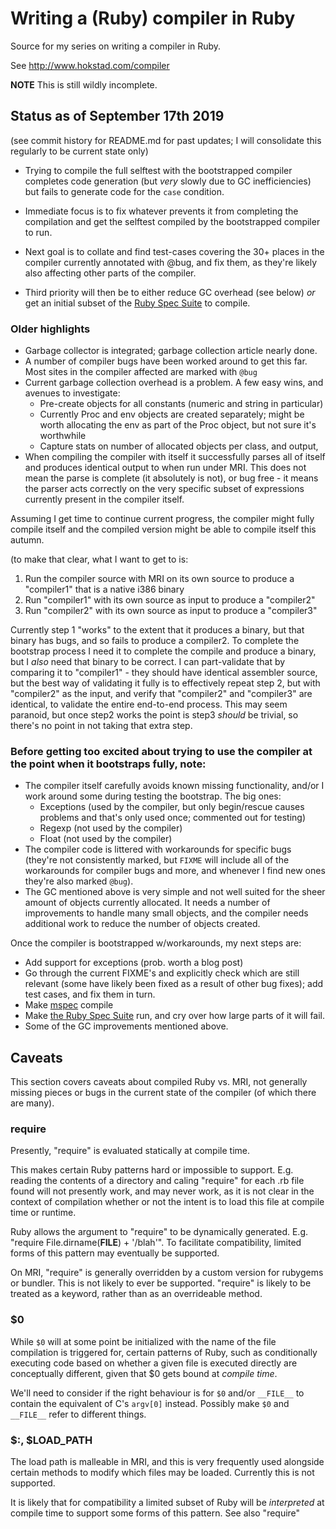 
# Writing a (Ruby) compiler in Ruby

Source for my series on writing a compiler in Ruby.

See <http://www.hokstad.com/compiler>

**NOTE** This is still wildly incomplete.

## Status as of September 17th 2019

(see commit history for README.md for past updates; I will consolidate this regularly to be current
state only)

 * Trying to compile the full selftest with the bootstrapped compiler
   completes code generation (but *very* slowly due to GC inefficiencies)
   but fails to generate code for the `case` condition.

 * Immediate focus is to fix whatever prevents it from completing the
   compilation and get the selftest compiled by the bootstrapped compiler
   to run.
 * Next goal is to collate and find test-cases covering the 30+ places in the
   compiler currently annotated with @bug, and fix them, as they're likely
   also affecting other parts of the compiler.
 * Third priority will then be to either reduce GC overhead (see below) *or*
   get an initial subset of the [Ruby Spec Suite](https://github.com/ruby/spec)
   to compile. 

### Older highlights

 * Garbage collector is integrated; garbage collection article nearly done.
 * A number of compiler bugs have been worked around to get this far.
   Most sites in the compiler affected are marked with `@bug`
 * Current garbage collection overhead is a problem.
   A few easy wins, and avenues to investigate:
     * Pre-create objects for all constants (numeric and string in particular)
     * Currently Proc and env objects are created separately; might be worth
       allocating the env as part of the Proc object, but not sure it's worthwhile
     * Capture stats on number of allocated objects per class, and output,
 * When compiling the compiler with itself it successfully parses all of itself
 and produces identical output to when run under MRI. This does not mean the
 parse is complete (it absolutely is not), or bug free - it means the parser
 acts correctly on the very specific subset of expressions currently present
 in the compiler itself.

Assuming I get time to continue current progress, the compiler might fully compile
itself and the compiled version might be able to compile itself this autumn.

(to make that clear, what I want to get to is:

 1. Run the compiler source with MRI on its own source to produce a "compiler1" that is a native i386 binary
 2. Run "compiler1" with its own source as input to produce a "compiler2"
 3. Run "compiler2" with its own source as input to produce a "compiler3"

Currently step 1 "works" to the extent that it produces a binary, but that binary has bugs, and so
fails to produce a compiler2. To complete the bootstrap process I need it to complete the compile
and produce a binary, but I *also* need that binary to be correct. I can part-validate that by comparing
it to "compiler1" - they should have identical assembler source, but the best way of validating it
fully is to effectively repeat step 2, but with "compiler2" as the input, and verify that "compiler2"
and "compiler3" are identical, to validate the entire end-to-end process. This may seem paranoid,
but once step2 works the point is step3 *should* be trivial, so there's no point in not taking
that extra step.


### Before getting too excited about trying to use the compiler at the point when it bootstraps fully, note:

 * The compiler itself carefully avoids known missing functionality, and/or I work around some during testing the bootstrap. The big ones:
   * Exceptions (used by the compiler, but only begin/rescue causes problems and that's only used once; commented out for testing)
   * Regexp (not used by the compiler)
   * Float (not used by the compiler)
 * The compiler code is littered with workarounds for specific bugs (they're not consistently marked, but `FIXME` will include all of the workarounds for compiler bugs and more, and whenever I find new ones they're also marked `@bug`).
 * The GC mentioned above is very simple and not well suited for the sheer amount
 of objects currently allocated. It needs a number of improvements to handle
 many small objects, and the compiler needs additional work to reduce the number of objects created.

Once the compiler is bootstrapped w/workarounds, my next steps are:

 * Add support for exceptions (prob. worth a blog post)
 * Go through the current FIXME's and explicitly check which are still relevant (some have likely been fixed as a result of other bug fixes); add test cases, and fix them in turn.
 * Make [mspec](https://github.com/ruby/mspec) compile
 * Make [the Ruby Spec Suite](https://github.com/ruby/spec) run, and cry over how large parts of it will fail.
 * Some of the GC improvements mentioned above.


## Caveats

This section covers caveats about compiled Ruby vs. MRI, not
generally missing pieces or bugs in the current state of the
compiler (of which there are many).

### require

Presently, "require" is evaluated statically at compile time.

This makes certain Ruby patterns hard or impossible to support.
E.g. reading the contents of a directory and caling "require"
for each .rb file found will not presently work, and may never
work, as it is not clear in the context of compilation whether
or not the intent is to load this file at compile time or runtime.

Ruby allows the argument to "require" to be dynamically generated.
E.g. "require File.dirname(__FILE__) + '/blah'". To facilitate
compatibility, limited forms of this pattern may eventually
be supported.

On MRI, "require" is generally overridden by a custom version
for rubygems or bundler. This is not likely to ever be
supported. "require" is likely to be treated as a keyword,
rather than as an overrideable method.


### $0

While `$0` will at some point be initialized with the name of
the file compilation is triggered for, certain patterns of
Ruby, such as conditionally executing code based on whether
a given file is executed directly are conceptually different,
given that $0 gets bound at *compile time*.

We'll need to consider if the right behaviour is for `$0` and/or
`__FILE__` to contain the equivalent of C's `argv[0]` instead.
Possibly make `$0` and `__FILE__` refer to different things.


### $:, $LOAD_PATH

The load path is malleable in MRI, and this is very frequently
used alongside certain methods to modify which files may be
loaded. Currently this is not supported.

It is likely that for compatibility a limited subset of Ruby
will be *interpreted* at compile time to support some forms
of this pattern. See also "require"
